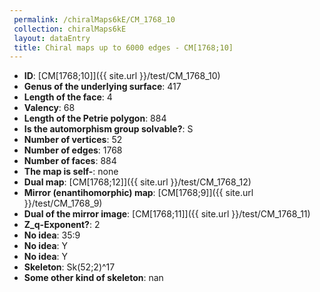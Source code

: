 ```yaml
--- 
 permalink: /chiralMaps6kE/CM_1768_10 
 collection: chiralMaps6kE
 layout: dataEntry
 title: Chiral maps up to 6000 edges - CM[1768;10]
---
```


- **ID**: [CM[1768;10]]({{ site.url }}/test/CM_1768_10)
- **Genus of the underlying surface**: 417
- **Length of the face**: 4
- **Valency**: 68
- **Length of the Petrie polygon**: 884
- **Is the automorphism group solvable?**: S
- **Number of vertices**: 52
- **Number of edges**: 1768
- **Number of faces**: 884
- **The map is self-**: none
- **Dual map**: [CM[1768;12]]({{ site.url }}/test/CM_1768_12)
- **Mirror (enantihomorphic) map**: [CM[1768;9]]({{ site.url }}/test/CM_1768_9)
- **Dual of the mirror image**: [CM[1768;11]]({{ site.url }}/test/CM_1768_11)
- **Z_q-Exponent?**: 2
- **No idea**:  35:9
- **No idea**: Y
- **No idea**: Y
- **Skeleton**: Sk(52;2)^17
- **Some other kind of skeleton**: nan
